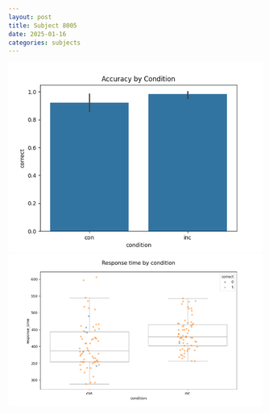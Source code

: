```yaml
---
layout: post
title: Subject 8005
date: 2025-01-16
categories: subjects
---
```


![](data/8005/run-20/8005_NF_acc.png)
![](data/8005/run-20/8005_NF_rt.png)
